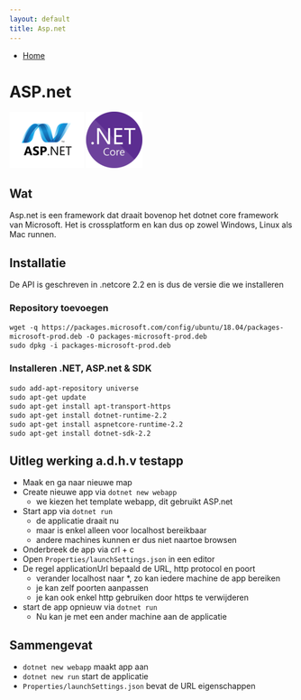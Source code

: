 ```yaml
---
layout: default
title: Asp.net
---
```


 * [Home](/index.md)

# ASP.net

![ASP.net](../../media/logo/asp.net.png)
![ASP.net](../../media/logo/dotnet.png)

## Wat
Asp.net is een framework dat draait bovenop het dotnet core framework van Microsoft. Het is crossplatform en kan dus op zowel Windows, Linux als Mac runnen.

## Installatie 
De API is geschreven in .netcore 2.2 en is dus de versie die we installeren 

### Repository toevoegen
```
wget -q https://packages.microsoft.com/config/ubuntu/18.04/packages-microsoft-prod.deb -O packages-microsoft-prod.deb
sudo dpkg -i packages-microsoft-prod.deb
```

### Installeren .NET, ASP.net & SDK
```
sudo add-apt-repository universe
sudo apt-get update
sudo apt-get install apt-transport-https
sudo apt-get install dotnet-runtime-2.2
sudo apt-get install aspnetcore-runtime-2.2
sudo apt-get install dotnet-sdk-2.2
```

## Uitleg werking a.d.h.v testapp
* Maak en ga naar nieuwe map
* Create nieuwe app via ```dotnet new webapp ```
    * we kiezen het template webapp, dit gebruikt ASP.net
* Start app via ```dotnet run```
    * de applicatie draait nu
    * maar is enkel alleen voor localhost bereikbaar
    * andere machines kunnen er dus niet naartoe browsen
* Onderbreek de app via crl + c
* Open ```Properties/launchSettings.json``` in een editor
* De regel applicationUrl bepaald de URL, http protocol en poort
    * verander localhost naar *, zo kan iedere machine de app bereiken 
    * je kan zelf poorten aanpassen
    * je kan ook enkel http gebruiken door https te verwijderen
* start de app opnieuw via ```dotnet run```
    * Nu kan je met een ander machine aan de applicatie

## Sammengevat
* ```dotnet new webapp``` maakt app aan
* ```dotnet new run``` start de applicatie
* ```Properties/launchSettings.json``` bevat de URL eigenschappen
